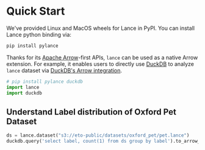# Quick Start

We've provided Linux and MacOS wheels for Lance in PyPI. You can install Lance python binding via:

``` sh
pip install pylance
```

Thanks for its [Apache Arrow](https://arrow.apache.org/)-first APIs, `lance` can be used as a native Arrow extension. For example, it enables users to directly use [DuckDB](https://duckdb.org/)
to analyze `lance` dataset via [DuckDB's Arrow integration](https://duckdb.org/docs/guides/python/sql_on_arrow).

``` python
# pip install pylance duckdb
import lance
import duckdb
```

## Understand Label distribution of Oxford Pet Dataset

``` python
ds = lance.dataset("s3://eto-public/datasets/oxford_pet/pet.lance")
duckdb.query('select label, count(1) from ds group by label').to_arrow_table()
```
